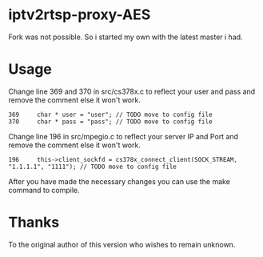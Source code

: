 iptv2rtsp-proxy-AES
===================

Fork was not possible. So i started my own with the latest master i had.

Usage
===================

Change line 369 and 370 in src/cs378x.c to reflect your user and pass and remove the comment else it won't work.

	369 	char * user = "user"; // TODO move to config file
	370 	char * pass = "pass"; // TODO move to config file

Change line 196 in src/mpegio.c to reflect your server IP and Port and remove the comment else it won't work.

	196 	this->client_sockfd = cs378x_connect_client(SOCK_STREAM, "1.1.1.1", "1111"); // TODO move to config file 

After you have made the necessary changes you can use the make command to compile.

Thanks
===================

To the original author of this version who wishes to remain unknown.
